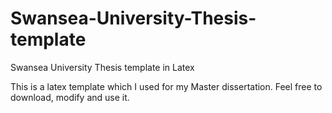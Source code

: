 # Swansea-University-Thesis-template
Swansea University Thesis template in Latex

This is a latex template which I used for my Master dissertation. Feel free to download, modify and use it.
